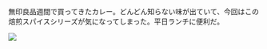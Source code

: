 無印良品週間で買ってきたカレー。どんどん知らない味が出ていて、今回はこの焙煎スパイスシリーズが気になってしまった。平日ランチに便利だ。

![](https://photos.old.apkas.net/medium/202503/20250325-D1000042.webp)
